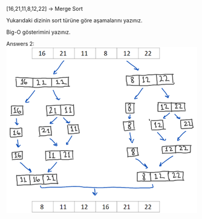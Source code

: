 [16,21,11,8,12,22] -> Merge Sort 

Yukarıdaki dizinin sort türüne göre aşamalarını yazınız. 

Big-O gösterimini yazınız. 

 
Answers 2:
![alt text](https://github.com/mr0kocaman/Kodluyoruz_BaslangicSeviyesi_BackEnd_Patikasi/blob/main/image.png)